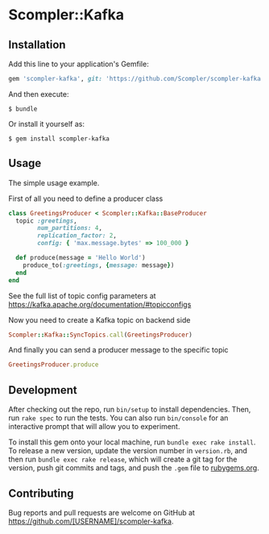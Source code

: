 # Scompler::Kafka

## Installation

Add this line to your application's Gemfile:

```ruby
gem 'scompler-kafka', git: 'https://github.com/Scompler/scompler-kafka.git', tag: 'v0.1.3'
```

And then execute:

    $ bundle

Or install it yourself as:

    $ gem install scompler-kafka

## Usage

The simple usage example.

First of all you need to define a producer class

```ruby
class GreetingsProducer < Scompler::Kafka::BaseProducer
  topic :greetings,
        num_partitions: 4,
        replication_factor: 2,
        config: { 'max.message.bytes' => 100_000 }

  def produce(message = 'Hello World')
    produce_to(:greetings, {message: message})
  end
end
```

See the full list of topic config parameters at https://kafka.apache.org/documentation/#topicconfigs

Now you need to create a Kafka topic on backend side

```ruby
Scompler::Kafka::SyncTopics.call(GreetingsProducer)
```

And finally you can send a producer message to the specific topic

```ruby
GreetingsProducer.produce
```

## Development

After checking out the repo, run `bin/setup` to install dependencies. Then, run `rake spec` to run the tests. You can also run `bin/console` for an interactive prompt that will allow you to experiment.

To install this gem onto your local machine, run `bundle exec rake install`. To release a new version, update the version number in `version.rb`, and then run `bundle exec rake release`, which will create a git tag for the version, push git commits and tags, and push the `.gem` file to [rubygems.org](https://rubygems.org).

## Contributing

Bug reports and pull requests are welcome on GitHub at https://github.com/[USERNAME]/scompler-kafka.
